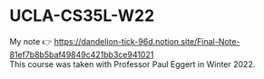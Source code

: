 # UCLA-CS35L-W22
My note 👉 https://dandelion-tick-96d.notion.site/Final-Note-81ef7b8b5baf49849c421bb3ce941021
<br />
This course was taken with Professor Paul Eggert in Winter 2022.
